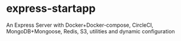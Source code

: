 # express-startapp
An Express Server with Docker+Docker-compose, CircleCI, MongoDB+Mongoose, Redis, S3, utilities and dynamic configuration
